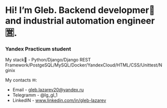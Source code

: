 # Hi! I’m Gleb. Backend developmer🐍 and industrial automation engineer🈺.
### Yandex Practicum student

My stack🔧 - Python/Django/Django REST Framework/PostgeSQL/MySQL/Docker/YandexCloud/HTML/CSS/Unittest/Nginix

My сontacts ✉:
- Email - gleb.lazarev20@yandex.ru 
- Telegramm - @lg_gl_1
- LinkedIN - www.linkedin.com/in/gleb-lazarev

